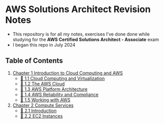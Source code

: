 # AWS Solutions Architect Revision Notes
 
* This repository is for all my notes, exercises I've done done while studying for the **AWS Certified Solutions Architect - Associate** exam
* I began this repo in July 2024

## Table of Contents
1. [Chapter 1 Introduction to Cloud Computing and AWS](/chapters/chap01-intro-cloud-computing-aws/)
   - [🧠 1.1 Cloud Computing and Virtualization](/chapters/chap01-intro-cloud-computing-aws/c_1_1_cloud-computing-and-virtualisation/)
   - [🧠 1.2 The AWS Cloud](/chapters/chap01-intro-cloud-computing-aws/c_1_2_aws-cloud/)
   - [🧠 1.3 AWS Platform Architecture](/chapters/chap01-intro-cloud-computing-aws/c_1_3_aws-platform-architecture/)
   - [🧠 1.4 AWS Reliability and Compliance](/chapters/chap01-intro-cloud-computing-aws/c_1_4_aws-reliability-and-compliance/)
   - [🧠 1.5 Working with AWS](/chapters/chap01-intro-cloud-computing-aws/c_1_5_working-with-aws/)
2. [Chapter 2 Compute Services](/chapters/chap02-compute-services/)
   - [🧠 2.1 Introduction](/chapters/chap02-compute-services/c_2_1_introduction/)
   - [🧠 2.2 EC2 Instances](/chapters/chap02-compute-services/c_2_2_ec2-instances/)